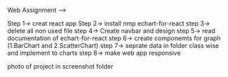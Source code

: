 Web Assignment -->

Step 1-> creat react app
Step 2-> install nmp echart-for-react
step 3-> delete all non used file
step 4-> Create navbar and design
step 5-> read documentation of echart-for-react
step 6-> create componemts for graph (1.BarChart and 2.ScatterChart)
step 7-> seprate data in folder class wise and implement to charts
step 8-> make web app responsive

photo of project in screenshot folder



